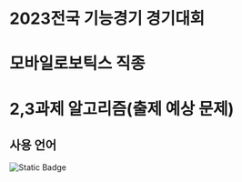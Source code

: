 # 2023전국 기능경기 경기대회
# 모바일로보틱스 직종
# 2,3과제 알고리즘(출제 예상 문제)

사용 언어
-------
![Static Badge](https://img.shields.io/badge/C%EC%96%B8%EC%96%B4-%23808080?logo=C)


